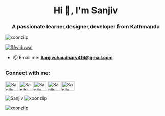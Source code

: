 


<h1 align="center">Hi 👋, I'm Sanjiv</h1>
<h3 align="center">A passionate learner,designer,developer from Kathmandu</h3>

<p align="left"> <img src="https://komarev.com/ghpvc/?username=xoonziip&label=Profile%20views&color=0e75b6&style=flat" alt="xoonziip"/> </p>


<p align="left"> <a href="https://twitter.com/SAviduwai" target="blank"><img src="https://img.shields.io/twitter/follow/SAviduwai?color=red&logo=Twitter&style=for-the-badge" alt="SAviduwai" /></a> </p>
    
- 📫 Email me: **Sanjivchaudhary416@gmail.com**

<h3 align="left">Connect with me:</h3>

<p align="left">
<a href="https://dev.to/sanjivchy" target="blank"><img align="center" src="https://cdn.jsdelivr.net/npm/simple-icons@3.0.1/icons/dev-dot-to.svg" alt="Sanjiv chaudhary" height="30" width="40" /></a>
<a href="https://twitter.com/SAviduwai" target="blank"><img align="center" src="https://cdn.jsdelivr.net/npm/simple-icons@3.0.1/icons/twitter.svg" alt="Sanjiv" height="30" width="40" /></a>
<a href="https://www.linkedin.com/in/sanjiv-chaudhary-10866b198/" target="blank"><img align="center" src="https://cdn.jsdelivr.net/npm/simple-icons@3.0.1/icons/linkedin.svg" alt="Sanjiv " height="30" width="40" /></a>
<a href="https://fb.com/xoonziip" target="blank"><img align="center" src="https://cdn.jsdelivr.net/npm/simple-icons@3.0.1/icons/facebook.svg" alt="Sanjiv" height="30" width="40" /></a>
<a href="https://instagram.com/sanjiiv.chaudhary" target="blank"><img align="center" src="https://cdn.jsdelivr.net/npm/simple-icons@3.0.1/icons/instagram.svg" alt="Sanjiv chy" height="30" width="40" /></a>
</p>

 <p><img align="left" src="https://github-readme-stats.vercel.app/api/top-langs?username=xoonziip&show_icons=true&locale=en&layout=compact" alt="Sanjiv" /></p>
<p><img align="center" src="https://github-readme-streak-stats.herokuapp.com/?user=xoonziip&" alt="xoonziip" /></p>
<p align="left"> <a href="https://github.com/ryo-ma/github-profile-trophy"><img src="https://github-profile-trophy.vercel.app/?username=xoonziip" alt="xoonziip" /></a> </p>

